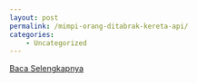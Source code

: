 ```yaml
---
layout: post
permalink: /mimpi-orang-ditabrak-kereta-api/
categories:
    - Uncategorized
---
```


[Baca Selengkapnya](/03)
